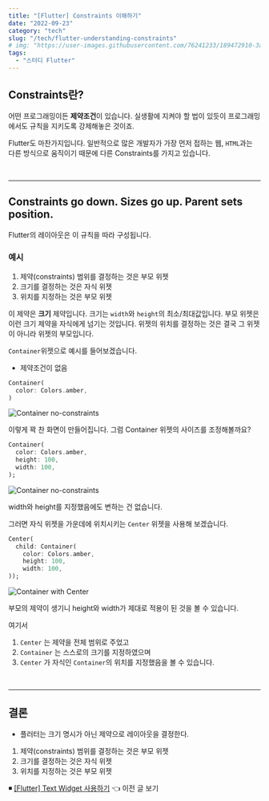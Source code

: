 ```yaml
---
title: "[Flutter] Constraints 이해하기"
date: "2022-09-23"
category: "tech"
slug: "/tech/flutter-understanding-constraints"
# img: "https://user-images.githubusercontent.com/76241233/189472910-3ae9b4a8-6fd6-484c-8e00-d07dab309b45.jpeg"
tags:
  - "스터디 Flutter"
---
```


## Constraints란?

어떤 프로그래밍이든 **제약조건**이 있습니다. 실생활에 지켜야 할 법이 있듯이 프로그래밍에서도 규칙을 지키도록 강제해놓은 것이죠.

Flutter도 마찬가지입니다. 일반적으로 많은 개발자가 가장 먼저 접하는 웹, `HTML`과는 다른 방식으로 움직이기 때문에 다른 Constraints를 가지고 있습니다.

<br/>

---

## Constraints go down. Sizes go up. Parent sets position.

Flutter의 레이아웃은 이 규칙을 따라 구성됩니다.

### 예시

1. 제약(constraints) 범위를 결정하는 것은 부모 위젯
2. 크기를 결정하는 것은 자식 위젯
3. 위치를 지정하는 것은 부모 위젯

이 제약은 **크기** 제약입니다. 크기는 `width`와 `height`의 최소/최대값입니다. 부모 위젯은 이런 크기 제약을 자식에게 넘기는 것입니다. 위젯의 위치를 결정하는 것은 결국 그 위젯이 아니라 위젯의 부모입니다.

`Container`위젯으로 예시를 들어보겠습니다.

- 제약조건이 없음

```dart
Container(
  color: Colors.amber,
)
```

![Container no-constraints](https://user-images.githubusercontent.com/76241233/191666561-32625295-1853-43f1-b232-2602f0c69d22.png)

이렇게 꽉 찬 화면이 만들어집니다. 그럼 Container 위젯의 사이즈를 조정해볼까요?

```dart
Container(
  color: Colors.amber,
  height: 100,
  width: 100,
);
```

![Container no-constraints](https://user-images.githubusercontent.com/76241233/191666561-32625295-1853-43f1-b232-2602f0c69d22.png)

width와 height를 지정했음에도 변하는 건 없습니다.

그러면 자식 위젯을 가운데에 위치시키는 `Center` 위젯을 사용해 보겠습니다.

```dart
Center(
  child: Container(
    color: Colors.amber,
    height: 100,
    width: 100,
));
```

![Container with Center](https://user-images.githubusercontent.com/76241233/191667508-b884bd2e-9e91-4984-aef7-953d1acee3a7.png)

부모의 제약이 생기니 height와 width가 제대로 적용이 된 것을 볼 수 있습니다.

여기서

1.  `Center` 는 제약을 전체 범위로 주었고
2.  `Container` 는 스스로의 크기를 지정하였으며
3.  `Center` 가 자식인 `Container`의 위치를 지정했음을 볼 수 있습니다.

<br/>

---

## 결론

- 플러터는 크기 명시가 아닌 제약으로 레이아웃을 결정한다.

1. 제약(constraints) 범위를 결정하는 것은 부모 위젯
2. 크기를 결정하는 것은 자식 위젯
3. 위치를 지정하는 것은 부모 위젯

◾ [[Flutter] Text Widget 사용하기](/tech/flutter-text-widget) 👈 이전 글 보기
